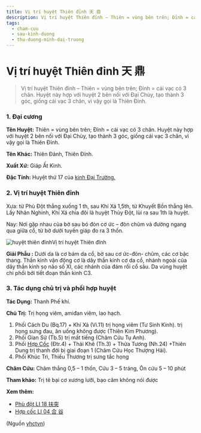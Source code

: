 ```yaml
---
title: Vị trí huyệt Thiên đỉnh 天 鼎
description: Vị trí huyệt Thiên đỉnh – Thiên = vùng bên trên; Đỉnh = cái vạc có 3 chân. Huyệt này hợp với huyệt 2 bên nối với Đại Chùy, tạo thành 3 góc, giống cái vạc 3 chân, vì vậy gọi là Thiên Đỉnh.
tags:
  - cham-cuu
  - sau-kinh-duong
  - thu-duong-minh-dai-truong
---
```


# Vị trí huyệt Thiên đỉnh 天 鼎 

> Vị trí huyệt Thiên đỉnh – Thiên = vùng bên trên; Đỉnh = cái vạc có 3 chân. Huyệt này hợp với huyệt 2 bên nối với Đại Chùy, tạo thành 3 góc, giống cái vạc 3 chân, vì vậy gọi là Thiên Đỉnh.

### **1. Đại cương**

**Tên Huyệt:** Thiên = vùng bên trên; Đỉnh = cái vạc có 3 chân. Huyệt này hợp với huyệt 2 bên nối với Đại Chùy, tạo thành 3 góc, giống cái vạc 3 chân, vì vậy gọi là Thiên Đỉnh.

**Tên** **Khác:** Thiên Đảnh, Thiên Đính.

**Xuất Xứ:** Giáp Ất Kinh.

**Đặc Tính:** Huyệt thứ 17 của [kinh Đại Trường.](/yhctvn/kinh-thu-duong-minh-dai-truong)

### **2. Vị trí huyệt Thiên đỉnh**

Xưa: từ Phù Đột thẳng xuống 1 th, sau Khí Xá 1,5th, từ Khuyết Bồn thẳng lên. Lấy Nhân Nghinh, Khí Xá chia đôi là huyệt Thủy Đột, lùi ra sau 1th là huyệt.

Nay: Nơi gặp nhau của bờ sau bó đòn cơ ức – đòn chũm và đường ngang qua giữa cổ, từ bờ dưới tuyến giáp đo ra 3 thốn.

![huyệt thiên đỉnh](/imgs/yhctvn/huyet-thien-dinh300-300x169.jpg)Vị trí huyệt Thiên đỉnh

**Giải Phẫu :** Dưới da là cơ bám da cổ, bờ sau cơ ức-đòn- chũm, các cơ bậc thang. Thần kinh vận động cơ là dây thần kinh cơ da cổ, nhánh ngoài của dây thần kinh sọ não số XI, các nhánh của đám rối cổ sâu. Da vùng huyệt chi phối bởi tiết đoạn thần kinh C3.

### **3. Tác dụng chủ trị và phối hợp huyệt**

**Tác Dụng:** Thanh Phế khí.

**Chủ Trị:** Trị họng viêm, amiđan viêm, lao hạch.

1. Phối Cách Du (Bq.17) + Khí Xá (Vi.11) trị họng viêm (Tư Sinh Kinh). trị họng sưng đau, ăn uống không được (Thiên Kim Phương).
2. Phối Gian Sử (Tb.5) trị mất tiếng (Châm Cứu Tụ Anh).
3. Phối [Hợp Cốc](/yhctvn/huyet-hop-coc-%e5%90%88-%e8%b0%b7) (Đtr.4) + Thái Khê (Th.3) + Thừa Tương (Nh.24) +Thiên Dung trị thanh đới bị giai đoạn 1 (Châm Cứu Học Thượng Hải).
4. Phối Khúc Trì, Thiếu Thương trị sưng tắc họng

**Châm Cứu:** Châm thẳng 0,5 – 1 thốn, Cứu 3 – 5 tráng, Ôn cứu 5 – 10 phút

**Tham khảo:** Trị tê bại cơ xương lưỡi, bạo câm không nói được

**Xem thêm:**

* [Phù đột LI 18 扶突](/yhctvn/huyet-phu-dot-%e6%89%b6-%e7%aa%81)
* [Hợp cốc LI 04 合 谷](/yhctvn/huyet-hop-coc-%e5%90%88-%e8%b0%b7)

(Nguồn <a href="https://yhctvn.com/huyet-thien-dinh-天-鼎/" target="_blank">yhctvn</a>)
